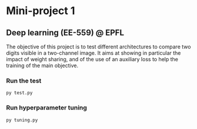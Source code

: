 # Mini-project 1
## Deep learning (EE-559) @ EPFL

The objective of this project is to test different architectures to compare two digits visible in a
two-channel image. It aims at showing in particular the impact of weight sharing, and of the use of an auxiliary loss to help the training of the main objective.

### Run the test
```
py test.py
```

### Run hyperparameter tuning
```
py tuning.py
```

